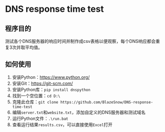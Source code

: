 # DNS response time test

## 程序目的

测试各个DNS服务器的响应时间并制作成csv表格以便观察，每个DNS响应都会重复3次并取平均值。

## 如何使用

1. 安装Python：<https://www.python.org/>
2. 安装Git：<https://git-scm.com/>
3. 安装Python库：```pip install dnspython```
4. 找到一个空位置：```cd D:\```
5. 克隆此仓库：```git clone https://github.com/BlazeSnow/DNS-response-time-test```
6. 编辑```server.txt```和```website.txt```，添加自定义的DNS服务器和测试域名
7. 运行Python文件：```.\run.bat```
8. 查看运行结果```results.csv```，可以直接使用```Excel```打开